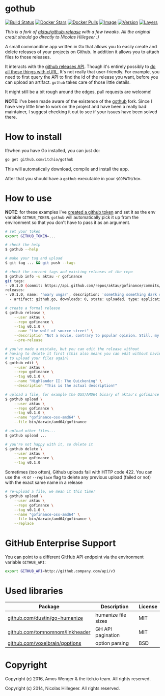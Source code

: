 gothub
======

[![Build Status](https://travis-ci.com/GabLeRoux/github-release.svg?branch=master)](https://travis-ci.com/GabLeRoux/github-release)
[![Docker Stars](https://img.shields.io/docker/stars/gableroux/gothub.svg)](https://hub.docker.com/r/gableroux/gothub)
[![Docker Pulls](https://img.shields.io/docker/pulls/gableroux/gothub.svg)](https://hub.docker.com/r/gableroux/gothub)
[![Image](https://images.microbadger.com/badges/image/gableroux/gothub.svg)](https://microbadger.com/images/gableroux/gothub)
[![Version](https://images.microbadger.com/badges/version/gableroux/gothub.svg)](https://microbadger.com/images/gableroux/gothub)
[![Layers](https://images.microbadger.com/badges/image/gableroux/gothub.svg)](https://microbadger.com/images/gableroux/gothub)

*This is a fork of [aktau/github-release](https://github.com/aktau/github-release) with
a few tweaks. All the original credit should go directly to Nicolas Hillegeer :)*

A small commandline app written in Go that allows you to easily create
and delete releases of your projects on Github. In addition it allows
you to attach files to those releases.

It interacts with the [github releases API](http://developer.github.com/v3/repos/releases).
Though it's entirely possibly to [do all these things with
cURL](https://github.com/blog/1645-releases-api-preview), It's not
really that user-friendly. For example, you need to first query the API
to find the id of the release you want, before you can upload an
artifact. `gothub` takes care of those little details.

It might still be a bit rough around the edges, pull requests are
welcome!

**NOTE**: I've been made aware of the existence of the
[gothub](https://github.com/itchio/gothub) fork. Since I have very little
time to work on the project and have been a really bad maintainer, I suggest
checking it out to see if your issues have been solved there.

How to install
==============

If/when you have Go installed, you can just do:

```sh
go get github.com/itchio/gothub
```

This will automatically download, compile and install the app.

After that you should have a `gothub` executable in your
`$GOPATH/bin`.

How to use
==========

**NOTE**: for these examples I've [created a github
token](https://help.github.com/articles/creating-an-access-token-for-command-line-use)
and set it as the env variable `GITHUB_TOKEN`. `gothub` will
automatically pick it up from the environment so that you don't have to
pass it as an argument.

```sh
# set your token
export GITHUB_TOKEN=...

# check the help
$ gothub --help

# make your tag and upload
$ git tag ... && git push --tags

# check the current tags and existing releases of the repo
$ gothub info -u aktau -r gofinance
git tags:
- v0.1.0 (commit: https://api.github.com/repos/aktau/gofinance/commits/f562727ce83ce8971a8569a1879219e41d56a756)
releases:
- v0.1.0, name: 'hoary ungar', description: 'something something dark side 2', id: 166740, tagged: 29/01/2014 at 14:27, published: 30/01/2014 at 16:20, draft: ✔, prerelease: ✗
  - artifact: github.go, downloads: 0, state: uploaded, type: application/octet-stream, size: 1.9KB, id: 68616

# create a formal release
$ gothub release \
    --user aktau \
    --repo gofinance \
    --tag v0.1.0 \
    --name "the wolf of source street" \
    --description "Not a movie, contrary to popular opinion. Still, my first release!" \
    --pre-release

# you've made a mistake, but you can edit the release without
# having to delete it first (this also means you can edit without having
# to upload your files again)
$ gothub edit \
    --user aktau \
    --repo gofinance \
    --tag v0.1.0 \
    --name "Highlander II: The Quickening" \
    --description "This is the actual description!"

# upload a file, for example the OSX/AMD64 binary of aktau's gofinance app
$ gothub upload \
    --user aktau \
    --repo gofinance \
    --tag v0.1.0 \
    --name "gofinance-osx-amd64" \
    --file bin/darwin/amd64/gofinance

# upload other files...
$ gothub upload ...

# you're not happy with it, so delete it
$ gothub delete \
    --user aktau \
    --repo gofinance \
    --tag v0.1.0
```

Sometimes (too often), Github uploads fail with HTTP code 422. You can use the
`-R` or `--replace` flag to delete any previous upload (failed or not) with the
exact same name in a release

```sh
# re-upload a file, we mean it this time!
$ gothub upload \
    --user aktau \
    --repo gofinance \
    --tag v0.1.0 \
    --name "gofinance-osx-amd64" \
    --file bin/darwin/amd64/gofinance \
    --replace
```

GitHub Enterprise Support
=========================
You can point to a different GitHub API endpoint via the environment variable ```GITHUB_API```:

```sh
export GITHUB_API=http://github.company.com/api/v3
```

Used libraries
==============

| Package                                                                    | Description         | License |
| ------------------------------------------------------------------------   | ------------------- | ------- |
| [github.com/dustin/go-humanize](https://github.com/dustin/go-humanize)     | humanize file sizes | MIT     |
| [github.com/tomnomnom/linkheader](https://github.com/tomnomnom/linkheader) | GH API pagination   | MIT     |
| [github.com/voxelbrain/goptions](https://github.com/voxelbrain/goptions)   | option parsing      | BSD     |

Copyright
=========

Copyright (c) 2016, Amos Wenger & the itch.io team. All rights reserved.

Copyright (c) 2014, Nicolas Hillegeer. All rights reserved.

